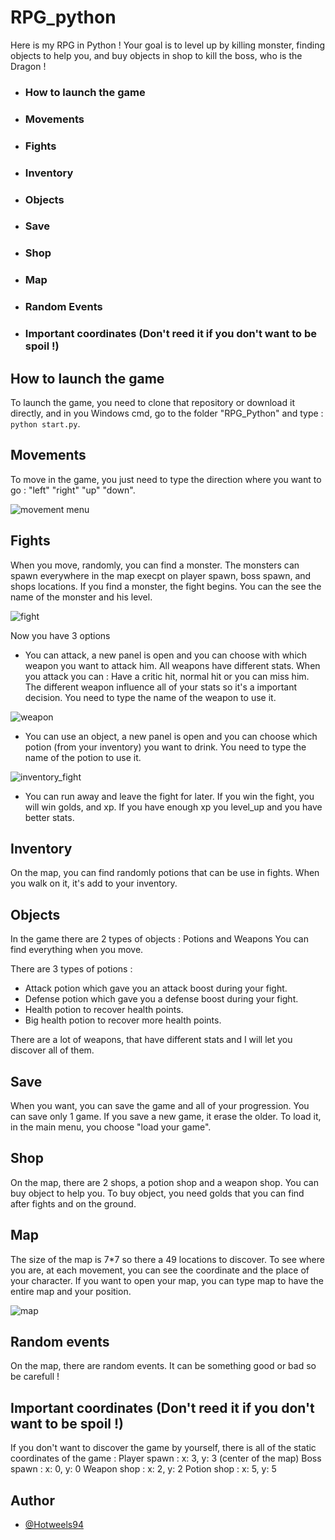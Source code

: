 # RPG_python

Here is my RPG in Python ! Your goal is to level up by killing monster, finding objects to help you, and buy objects in shop to kill the boss, who is the Dragon !

* ### How to launch the game
* ### Movements
* ### Fights
* ### Inventory
* ### Objects
* ### Save
* ### Shop
* ### Map
* ### Random Events
* ### Important coordinates (Don't reed it if you don't want to be spoil !)

## How to launch the game
To launch the game, you need to clone that repository or download it directly, and in you Windows cmd, go to the folder "RPG_Python" and type : ```python start.py```.

## Movements
To move in the game, you just need to type the direction where you want to go : "left" "right" "up" "down".

![movement menu](https://github.com/user-attachments/assets/787a9dc2-ba6a-4d7c-9b61-2cc03511434f)

## Fights
When you move, randomly, you can find a monster. The monsters can spawn everywhere in the map execpt on player spawn, boss spawn, and shops locations.
If you find a monster, the fight begins. You can the see the name of the monster and his level.

![fight](https://github.com/user-attachments/assets/fb0170ff-75d2-441c-96e4-712eb925f190)


Now you have 3 options
* You can attack, a new panel is open and you can choose with which weapon you want to attack him. All weapons have different stats. When you attack you can : Have a critic hit, normal hit or you can miss him. The different weapon influence all of your stats so it's a important decision. You need to type the name of the weapon to use it.

![weapon](https://github.com/user-attachments/assets/46445edb-21b4-4be4-9888-d53a7bac099e)


* You can use an object, a new panel is open and you can choose which potion (from your inventory) you want to drink. You need to type the name of the potion to use it.

![inventory_fight](https://github.com/user-attachments/assets/c4d94b4a-af9d-4ac2-b6fe-1e3549b11eac)


* You can run away and leave the fight for later.
If you win the fight, you will win golds, and xp. If you have enough xp you level_up and you have better stats.

## Inventory
On the map, you can find randomly potions that can be use in fights. When you walk on it, it's add to your inventory. 

## Objects
In the game there are 2 types of objects : Potions and Weapons
You can find everything when you move.

There are 3 types of potions :
* Attack potion which gave you an attack boost during your fight.
* Defense potion which gave you a defense boost during your fight.
* Health potion to recover health points.
* Big health potion to recover more health points.

There are a lot of weapons, that have different stats and I will let you discover all of them.

## Save
When you want, you can save the game and all of your progression. You can save only 1 game. If you save a new game, it erase the older.
To load it, in the main menu, you choose "load your game".

## Shop
On the map, there are 2 shops, a potion shop and a weapon shop. You can buy object to help you.
To buy object, you need golds that you can find after fights and on the ground.

## Map
The size of the map is 7*7 so there a 49 locations to discover.
To see where you are, at each movement, you can see the coordinate and the place of your character.
If you want to open your map, you can type map to have the entire map and your position.

![map](https://github.com/user-attachments/assets/2920f6cf-5aff-423a-919b-150f7e6d2c86)


## Random events
On the map, there are random events. It can be something good or bad so be carefull !

## Important coordinates (Don't reed it if you don't want to be spoil !)
If you don't want to discover the game by yourself, there is all of the static coordinates of the game :
Player spawn : x: 3, y: 3 (center of the map)
Boss spawn : x: 0, y: 0
Weapon shop : x: 2, y: 2
Potion shop : x: 5, y: 5


## Author
- [@Hotweels94](https://github.com/Hotweels94)
